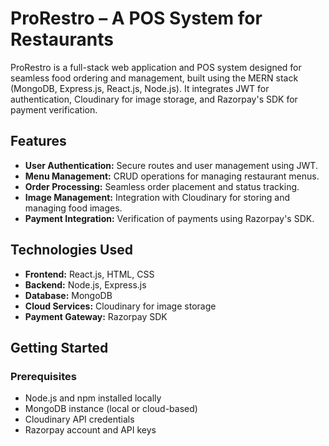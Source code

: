 # ProRestro – A POS System for Restaurants

ProRestro is a full-stack web application and POS system designed for seamless food ordering and management, built using the MERN stack (MongoDB, Express.js, React.js, Node.js). It integrates JWT for authentication, Cloudinary for image storage, and Razorpay's SDK for payment verification.

## Features

- **User Authentication:** Secure routes and user management using JWT.
- **Menu Management:** CRUD operations for managing restaurant menus.
- **Order Processing:** Seamless order placement and status tracking.
- **Image Management:** Integration with Cloudinary for storing and managing food images.
- **Payment Integration:** Verification of payments using Razorpay's SDK.

## Technologies Used

- **Frontend:** React.js, HTML, CSS
- **Backend:** Node.js, Express.js
- **Database:** MongoDB
- **Cloud Services:** Cloudinary for image storage
- **Payment Gateway:** Razorpay SDK

## Getting Started

### Prerequisites

- Node.js and npm installed locally
- MongoDB instance (local or cloud-based)
- Cloudinary API credentials
- Razorpay account and API keys

